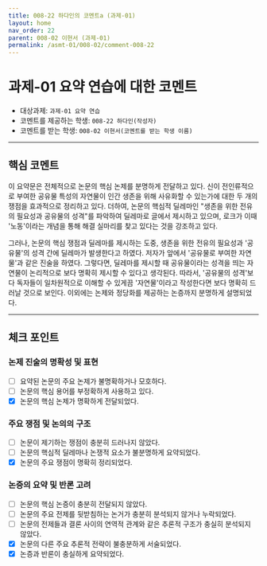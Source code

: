 ```yaml
---
title: 008-22 하다인의 코멘트a (과제-01) 
layout: home
nav_order: 22
parent: 008-02 이현서 (과제-01)
permalink: /asmt-01/008-02/comment-008-22
---
```


# 과제-01 요약 연습에 대한 코멘트

- 대상과제: `과제-01 요약 연습`
- 코멘트를 제공하는 학생: `008-22 하다인(작성자)` 
- 코멘트를 받는 학생: `008-02 이현서(코멘트를 받는 학생 이름)` 

---

## 핵심 코멘트
이 요약문은 전체적으로 논문의 핵심 논제를 분명하게 전달하고 있다. 신이 전인류적으로 부여한 공유물 특성의 자연물이 인간 생존을 위해 사유화할 수 있는가에 대한 두 개의 쟁점을 효과적으로 정리하고 있다. 더하여, 논문의 핵심적 딜레마인 "생존을 위한 전유의 필요성과 공유물의 성격"를 파악하여 딜레마로 글에서 제시하고 있으며, 로크가 이때 '노동'이라는 개념을 통해 해결 실마리를 찾고 있다는 것을 강조하고 있다.

그러나, 논문의 핵심 쟁점과 딜레마를 제시하는 도중, 생존을 위한 전유의 필요성과 '공유물'의 성격 간에 딜레마가 발생한다고 하였다. 저자가 앞에서 '공유물로 부여한 자연물'과 같은 진술을 하였다. 그렇다면, 딜레마를 제시할 때 공유물이라는 성격을 띄는 자연물이 논리적으로 보다 명확히 제시할 수 있다고 생각된다. 따라서, '공유물의 성격'보다 독자들이 일차원적으로 이해할 수 있게끔 '자연물'이라고 작성한다면 보다 명확히 드러날 것으로 보인다. 이외에는 논제와 정당화를 제공하는 논증까지 분명하게 설명되었다.  

---

## 체크 포인트

### 논제 진술의 명확성 및 표현  
- [ ] 요약된 논문의 주요 논제가 불명확하거나 모호하다.  
- [ ] 논문의 핵심 용어를 부정확하게 사용하고 있다.  
- [x] 논문의 핵심 논제가 명확하게 전달되었다.  

### 주요 쟁점 및 논의의 구조  
- [ ] 논문이 제기하는 쟁점이 충분히 드러나지 않았다.  
- [ ] 논문의 핵심적 딜레마나 논쟁적 요소가 불분명하게 요약되었다.  
- [x] 논문의 주요 쟁점이 명확히 정리되었다.  

### 논증의 요약 및 반론 고려  
- [ ] 논문의 핵심 논증이 충분히 전달되지 않았다.  
- [ ] 논문의 주요 전제를 뒷받침하는 논거가 충분히 분석되지 않거나 누락되었다.  
- [ ] 논문의 전제들과 결론 사이의 연역적 관계와 같은 추론적 구조가 충실히 분석되지 않았다.  
- [x] 논문의 다른 주요 추론적 전략이 불충분하게 서술되었다.
- [x] 논증과 반론이 충실하게 요약되었다. 